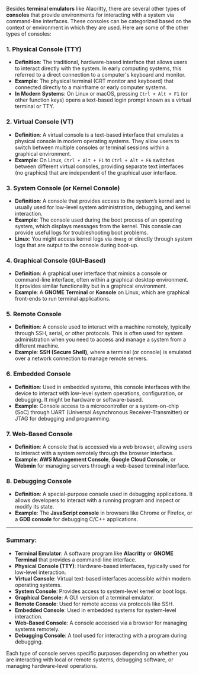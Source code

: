 Besides **terminal emulators** like Alacritty, there are several other types of **consoles** that provide environments for interacting with a system via command-line interfaces. These consoles can be categorized based on the context or environment in which they are used. Here are some of the other types of consoles:

### 1. **Physical Console (TTY)**
   - **Definition**: The traditional, hardware-based interface that allows users to interact directly with the system. In early computing systems, this referred to a direct connection to a computer's keyboard and monitor.
   - **Example**: The physical terminal (CRT monitor and keyboard) that connected directly to a mainframe or early computer systems.
   - **In Modern Systems**: On Linux or macOS, pressing `Ctrl + Alt + F1` (or other function keys) opens a text-based login prompt known as a virtual terminal or TTY.

### 2. **Virtual Console (VT)**
   - **Definition**: A virtual console is a text-based interface that emulates a physical console in modern operating systems. They allow users to switch between multiple consoles or terminal sessions within a graphical environment.
   - **Example**: On Linux, `Ctrl + Alt + F1` to `Ctrl + Alt + F6` switches between different virtual consoles, providing separate text interfaces (no graphics) that are independent of the graphical user interface.

### 3. **System Console (or Kernel Console)**
   - **Definition**: A console that provides access to the system’s kernel and is usually used for low-level system administration, debugging, and kernel interaction.
   - **Example**: The console used during the boot process of an operating system, which displays messages from the kernel. This console can provide useful logs for troubleshooting boot problems.
   - **Linux**: You might access kernel logs via `dmesg` or directly through system logs that are output to the console during boot-up.

### 4. **Graphical Console (GUI-Based)**
   - **Definition**: A graphical user interface that mimics a console or command-line interface, often within a graphical desktop environment. It provides similar functionality but in a graphical environment.
   - **Example**: A **GNOME Terminal** or **Konsole** on Linux, which are graphical front-ends to run terminal applications.

### 5. **Remote Console**
   - **Definition**: A console used to interact with a machine remotely, typically through SSH, serial, or other protocols. This is often used for system administration when you need to access and manage a system from a different machine.
   - **Example**: **SSH (Secure Shell)**, where a terminal (or console) is emulated over a network connection to manage remote servers.

### 6. **Embedded Console**
   - **Definition**: Used in embedded systems, this console interfaces with the device to interact with low-level system operations, configuration, or debugging. It might be hardware or software-based.
   - **Example**: Console access to a microcontroller or a system-on-chip (SoC) through UART (Universal Asynchronous Receiver-Transmitter) or JTAG for debugging and programming.

### 7. **Web-Based Console**
   - **Definition**: A console that is accessed via a web browser, allowing users to interact with a system remotely through the browser interface.
   - **Example**: **AWS Management Console**, **Google Cloud Console**, or **Webmin** for managing servers through a web-based terminal interface.

### 8. **Debugging Console**
   - **Definition**: A special-purpose console used in debugging applications. It allows developers to interact with a running program and inspect or modify its state.
   - **Example**: The **JavaScript console** in browsers like Chrome or Firefox, or a **GDB console** for debugging C/C++ applications.

---

### Summary:
- **Terminal Emulator**: A software program like **Alacritty** or **GNOME Terminal** that provides a command-line interface.
- **Physical Console (TTY)**: Hardware-based interfaces, typically used for low-level interaction.
- **Virtual Console**: Virtual text-based interfaces accessible within modern operating systems.
- **System Console**: Provides access to system-level kernel or boot logs.
- **Graphical Console**: A GUI version of a terminal emulator.
- **Remote Console**: Used for remote access via protocols like SSH.
- **Embedded Console**: Used in embedded systems for system-level interaction.
- **Web-Based Console**: A console accessed via a browser for managing systems remotely.
- **Debugging Console**: A tool used for interacting with a program during debugging.

Each type of console serves specific purposes depending on whether you are interacting with local or remote systems, debugging software, or managing hardware-level operations.

